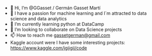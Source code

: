 - 👋 Hi, I’m @GGasset / Germán Gasset Martí
- 👀 I have a passion for machine learning and I´m attracted to data science and data analytics
- 🌱 I’m currently learning python at DataCamp
- 💞️ I’m looking to collaborate on Data Science projects
- 📫 How to reach me gassetgerman@gmail.com
- Kaggle account were I have some interesting projects: https://www.kaggle.com/jgiigii/code
<!---
GGasset/GGasset is a ✨ special ✨ repository because its `README.md` (this file) appears on your GitHub profile.
You can click the Preview link to take a look at your changes.
--->
